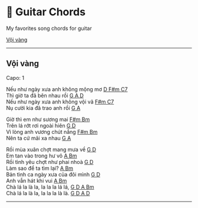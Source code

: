 # :guitar: Guitar Chords 
My favorites song chords for guitar

[Vội vàng](#Vội-vàng)

---

## Vội vàng

Capo: 1

Nếu như ngày xưa anh không mộng mơ [D F#m C7]()<br>
Thì giờ ta đã bên nhau rồi [G A D]()<br>
Nếu như ngày xưa anh không vội vã [F#m C7]()<br>
Nụ cười kia đã trao anh rồi [G A]()<br>
 
Giờ thì em như sương mai [F#m Bm]()<br>
Trên lá rớt rơi ngoài hiên [G D]()<br>
Vì lòng anh vương chút nắng [F#m Bm]()<br>
Nên ta cứ mãi xa nhau [G A]()<br>
 
Rồi mùa xuân chợt mang mưa về [G D]()<br>
Em tan vào trong hư vô [A Bm]()<br>
Rồi tình yêu chợt như phai nhoà [G D]()<br>
Làm sao để ta tìm lại? [A Bm]()<br>
Bản tình ca ngày xưa của đôi mình [G D]()<br>
Anh vẫn hát khi vui [A Bm]()<br>
Chà lá la là la, la la la lá lá, [G D A Bm]()<br>
Chà lá la là la, la la la là là. [G D A D]()<br>

---